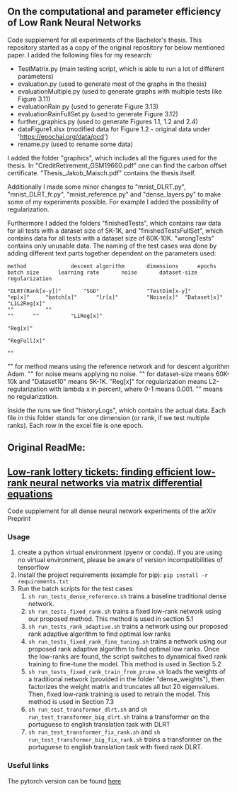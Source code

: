## On the computational and parameter efficiency of Low Rank Neural Networks

Code supplement for all experiments of the Bachelor's thesis.
This repository started as a copy of the original repository for below mentioned paper. I added the following files for my research:
 - TestMatrix.py (main testing script, which is able to run a lot of different parameters)
 - evaluation.py (used to generate most of the graphs in the thesis)
 - evaluationMultiple.py (used to generate graphs with multiple tests like Figure 3.11)
 - evaluationRain.py (used to generate Figure 3.13)
 - evaluationRainFullSet.py (used to generate Figure 3.12)
 - further_graphics.py (used to generate Figures 1.1, 1.2 and 2.4)
 - dataFigure1.xlsx (modified data for Figure 1.2 - original data under 'https://epochai.org/data/pcd')
 - rename.py (used to rename some data)

I added the folder "graphics", which includes all the figures used for the thesis. In "CreditRetirement_GSM19660.pdf" one can find the carbon offset certificate. "Thesis_Jakob_Maisch.pdf" contains the thesis itself.

Additionally I made some minor changes to "mnist_DLRT.py", "mnist_DLRT_fr.py", "mnist_reference.py" and "dense_layers.py" to make some of my experiments possible. For example I added the possibility of regularization.

Furthermore I added the folders "finishedTests", which contains raw data for all tests with a dataset size of 5K-1K, and "finishedTestsFullSet", which contains data for all tests with a dataset size of 60K-10K. "wrongTests" contains only unusable data.
The naming of the test cases was done by adding different text parts together dependent on the parameters used:

	method		    	descent algorithm		dimensions		epochs		batch size		learning rate		noise		dataset-size		regularization

	"DLRT(Rank[x-y])"   	"SGD"				"TestDim[x-y]"		"ep[x]"		"batch[x]"		"lr[x]"			"Noise[x]"	"Dataset[x]"		"L1L2Reg[x]"
	""			""															""		""			"L1Reg[x]"
																								"Reg[x]"
																								"RegFull[x]"
																								""

"" for method means using the reference network and for descent algorithm Adam. "" for noise means applying no noise. "" for dataset-size means 60K-10k and "Dataset10" means 5K-1K. "Reg[x]" for regularization means L2-regularization
with lambda x in percent, where 0-1 means 0.001. "" means no regularization.

Inside the runs we find "historyLogs", which contains the actual data. Each file in this folder stands for one dimension (or rank, if we test multiple ranks). Each row in the excel file is one epoch.






## Original ReadMe:
## [Low-rank lottery tickets: finding efficient low-rank neural networks via matrix differential equations](https://arxiv.org/abs/2205.13571)

Code supplement for all dense neural network experiments of the arXiv Preprint

### Usage

1. create a python virtual environment (pyenv or conda). If you are using no virtual environment, please be aware of
   version incompatibilities of tensorflow
2. Install the project requirements (example for pip):
   ``pip install -r requirements.txt``
3. Run the batch scripts for the test cases
    1. ``sh run_tests_dense_reference.sh`` trains a baseline traditional dense network.
    2. ``sh run_tests_fixed_rank.sh`` trains a fixed low-rank network using our proposed method. This method is used in
       section 5.1
    3. ``sh run_tests_rank_adaptive.sh`` trains a network using our proposed rank adaptive algorithm to find optimal low
       ranks
    4. ``sh run_tests_fixed_rank_fine_tuning.sh`` trains a network using our proposed rank adaptive algorithm to find
       optimal low ranks. Once the low-ranks are found, the script switches to dynamical fixed rank training to
       fine-tune the model. This method is used in Section 5.2
    4. ``sh run_tests_fixed_rank_train_from_prune.sh`` loads the weights of a traditional network (provided in the
       folder "dense_weights"), then factorizes the weight matrix and truncates all but 20 eigenvalues. Then, fixed
       low-rank training is used to retrain the model. This method is used in Section 7.3
    5. ``sh run_test_transformer_dlrt.sh`` and ``sh run_test_transformer_big_dlrt.sh`` trains a transformer on the
       portuguese to english translation task with DLRT
    6. ``sh run_test_transformer_fix_rank.sh`` and ``sh run_test_transformer_big_fix_rank.sh`` trains a transformer on
       the portuguese to english translation task with fixed rank DLRT.
     
### Useful links

The pytorch version can be found [here](https://github.com/COMPiLELab/DLRT/tree/efficient_gradient)

